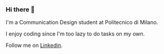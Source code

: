 ### Hi there 👋

I'm a Communication Design student at Politecnico di Milano.

I enjoy coding since I'm too lazy to do tasks on my own. 

Follow me on [Linkedin](https://www.linkedin.com/in/brunomichele/). 
<!--
**michelebruno/michelebruno** is a ✨ _special_ ✨ repository because its `README.md` (this file) appears on your GitHub profile.

Here are some ideas to get you started:

- 🔭 I’m currently working on ...
- 🌱 I’m currently learning ...
- 👯 I’m looking to collaborate on ...
- 🤔 I’m looking for help with ...
- 💬 Ask me about ...
- 📫 How to reach me: ...
- 😄 Pronouns: ...
- ⚡ Fun fact: ...
-->
